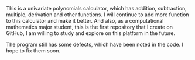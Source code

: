 This is a univariate polynomials calculator, which has addition, subtraction, multiple, derivation and other functions.
I will continue to add more function to this calculator and make it better.
And also, as a computational mathematics major student, this is the first repository that I create on GitHub, I am willing to study and explore on this platform in the future.

The program still has some defects, which have been noted in the code. I hope to fix them soon.
